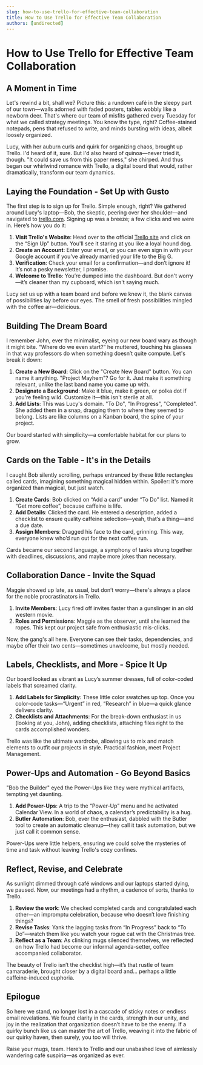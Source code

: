 ```yaml
---
slug: how-to-use-trello-for-effective-team-collaboration
title: How to Use Trello for Effective Team Collaboration
authors: [undirected]
---
```



# How to Use Trello for Effective Team Collaboration

## A Moment in Time

Let's rewind a bit, shall we? Picture this: a rundown café in the sleepy part of our town—walls adorned with faded posters, tables wobbly like a newborn deer. That's where our team of misfits gathered every Tuesday for what we called strategy meetings. You know the type, right? Coffee-stained notepads, pens that refused to write, and minds bursting with ideas, albeit loosely organized.

Lucy, with her auburn curls and quirk for organizing chaos, brought up Trello. I'd heard of it, sure. But I'd also heard of quinoa—never tried it, though. "It could save us from this paper mess," she chirped. And thus began our whirlwind romance with Trello, a digital board that would, rather dramatically, transform our team dynamics. 

## Laying the Foundation - Set Up with Gusto

The first step is to sign up for Trello. Simple enough, right? We gathered around Lucy's laptop—Bob, the skeptic, peering over her shoulder—and navigated to [trello.com](https://trello.com). Signing up was a breeze; a few clicks and we were in. Here’s how you do it:

1. **Visit Trello's Website**: Head over to the official [Trello site](https://trello.com) and click on the “Sign Up” button. You'll see it staring at you like a loyal hound dog.
2. **Create an Account**: Enter your email, or you can even sign in with your Google account if you’ve already married your life to the Big G.
3. **Verification**: Check your email for a confirmation—and don’t ignore it! It’s not a pesky newsletter, I promise.
4. **Welcome to Trello**: You’re dumped into the dashboard. But don't worry—it’s cleaner than my cupboard, which isn't saying much.

Lucy set us up with a team board and before we knew it, the blank canvas of possibilities lay before our eyes. The smell of fresh possibilities mingled with the coffee air—delicious.

## Building The Dream Board 

I remember John, ever the minimalist, eyeing our new board wary as though it might bite. “Where do we even start?” he muttered, touching his glasses in that way professors do when something doesn’t quite compute. Let's break it down:

1. **Create a New Board**: Click on the "Create New Board" button. You can name it anything. "Project Mayhem"? Go for it. Just make it something relevant, unlike the last band name you came up with.
2. **Designate a Background**: Make it blue, make it green, or polka dot if you're feeling wild. Customize it—this isn't sterile at all.
3. **Add Lists**: This was Lucy's domain. "To Do", "In Progress", "Completed". She added them in a snap, dragging them to where they seemed to belong. Lists are like columns on a Kanban board, the spine of your project.

Our board started with simplicity—a comfortable habitat for our plans to grow.

## Cards on the Table - It's in the Details

I caught Bob silently scrolling, perhaps entranced by these little rectangles called cards, imagining something magical hidden within. Spoiler: it's more organized than magical, but just watch.

1. **Create Cards**: Bob clicked on “Add a card” under “To Do” list. Named it “Get more coffee”, because caffeine is life.
2. **Add Details**: Clicked the card. He entered a description, added a checklist to ensure quality caffeine selection—yeah, that’s a thing—and a due date. 
3. **Assign Members**: Dragged his face to the card, grinning. This way, everyone knew who’d run out for the next coffee run.

Cards became our second language, a symphony of tasks strung together with deadlines, discussions, and maybe more jokes than necessary.

## Collaboration Dance - Invite the Squad

Maggie showed up late, as usual, but don’t worry—there's always a place for the noble procrastinators in Trello.

1. **Invite Members**: Lucy fired off invites faster than a gunslinger in an old western movie. 
2. **Roles and Permissions**: Maggie as the observer, until she learned the ropes. This kept our project safe from enthusiastic mis-clicks.

Now, the gang's all here. Everyone can see their tasks, dependencies, and maybe offer their two cents—sometimes unwelcome, but mostly needed.

## Labels, Checklists, and More - Spice It Up

Our board looked as vibrant as Lucy’s summer dresses, full of color-coded labels that screamed clarity.

1. **Add Labels for Simplicity**: These little color swatches up top. Once you color-code tasks—“Urgent” in red, “Research” in blue—a quick glance delivers clarity.
2. **Checklists and Attachments**: For the break-down enthusiast in us (looking at you, John), adding checklists, attaching files right to the cards accomplished wonders.

Trello was like the ultimate wardrobe, allowing us to mix and match elements to outfit our projects in style. Practical fashion, meet Project Management.

## Power-Ups and Automation - Go Beyond Basics

"Bob the Builder" eyed the Power-Ups like they were mythical artifacts, tempting yet daunting.

1. **Add Power-Ups**: A trip to the “Power-Up” menu and he activated Calendar View. In a world of chaos, a calendar’s predictability is a hug.
2. **Butler Automation**: Bob, ever the enthusiast, dabbled with the Butler tool to create an automatic cleanup—they call it task automation, but we just call it common sense.

Power-Ups were little helpers, ensuring we could solve the mysteries of time and task without leaving Trello's cozy confines.

## Reflect, Revise, and Celebrate

As sunlight dimmed through café windows and our laptops started dying, we paused. Now, our meetings had a rhythm, a cadence of sorts, thanks to Trello.

1. **Review the work**: We checked completed cards and congratulated each other—an impromptu celebration, because who doesn’t love finishing things?
2. **Revise Tasks**: Yank the lagging tasks from “In Progress” back to “To Do”—watch them like you watch your rogue cat with the Christmas tree.
3. **Reflect as a Team**: As clinking mugs silenced themselves, we reflected on how Trello had become our informal agenda-setter, coffee accompanied collaborator.

The beauty of Trello isn’t the checklist high—it’s that rustle of team camaraderie, brought closer by a digital board and… perhaps a little caffeine-induced euphoria.

## Epilogue

So here we stand, no longer lost in a cascade of sticky notes or endless email revelations. We found clarity in the cards, strength in our unity, and joy in the realization that organization doesn’t have to be the enemy. If a quirky bunch like us can master the art of Trello, weaving it into the fabric of our quirky haven, then surely, you too will thrive.

Raise your mugs, team. Here’s to Trello and our unabashed love of aimlessly wandering café suspiria—as organized as ever.